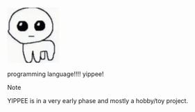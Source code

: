![yippee](./assets/YIPPEE.webp)

programming language!!!! yippee!

> [!NOTE]  
> YIPPEE is in a very early phase and mostly a hobby/toy project.